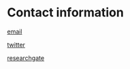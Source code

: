 

# Contact information
 [email](mailto:bdeck8317@gmail.com)
 
 [twitter](https://twitter.com/bld_mctid)
 
 [researchgate](https://www.researchgate.net/profile/Benjamin_Deck)
